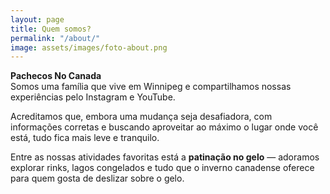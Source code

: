 ```yaml
---
layout: page
title: Quem somos?
permalink: "/about/"
image: assets/images/foto-about.png
---
```


**Pachecos No Canada**  
Somos uma família que vive em Winnipeg e compartilhamos nossas experiências pelo Instagram e YouTube.  

Acreditamos que, embora uma mudança seja desafiadora, com informações corretas e buscando aproveitar ao máximo o lugar onde você está, tudo fica mais leve e tranquilo.  

Entre as nossas atividades favoritas está a **patinação no gelo** — adoramos explorar rinks, lagos congelados e tudo que o inverno canadense oferece para quem gosta de deslizar sobre o gelo.
